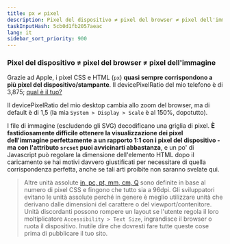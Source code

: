 ```yaml
---
title: px ≠ pixel
description: Pixel del dispositivo ≠ pixel del browser ≠ pixel dell'immagine
taskInputHash: 5cb0d1fb2057aeac
lang: it
sidebar_sort_priority: 900
---
```

### Pixel del dispositivo ≠ pixel del browser ≠ pixel dell'immagine

Grazie ad Apple, i pixel CSS e HTML (`px`) **quasi sempre corrispondono a più pixel del dispositivo/stampante**. Il devicePixelRatio del mio telefono è di 3,875; [qual è il tuo?](https://www.mydevice.io/it/) 

Il devicePixelRatio del mio desktop cambia allo zoom del browser, ma di default è di 1,5 (la mia `System > Display > Scale` è al 150%, dopotutto).

I file di immagine (escludendo gli SVG) decodificano una griglia di pixel. **È fastidiosamente difficile ottenere la visualizzazione dei pixel dell'immagine perfettamente a un rapporto 1:1 con i pixel del dispositivo - ma con l'attributo `srcset` puoi avvicinarti abbastanza**, e un po' di Javascript può regolare la dimensione dell'elemento HTML dopo il caricamento se hai motivi davvero giustificati per necessitare di quella corrispondenza perfetta, anche se tali arti proibite non saranno svelate qui.

> Altre unità assolute [in, pc, pt, mm, cm, Q](https://developer.mozilla.org/it/docs/Web/CSS/length) sono definite in base al numero di pixel CSS e fingono che tutto sia a 96dpi. Gli sviluppatori evitano le unità assolute perché in genere è meglio utilizzare unità che derivano dalle dimensioni del carattere o del viewport/contenitore. Unità discordanti possono rompere un layout se l'utente regola il loro moltiplicatore `Accessibility > Text Size`, ingrandisce il browser o ruota il dispositivo. Inutile dire che dovresti fare tutte queste cose prima di pubblicare il tuo sito.
